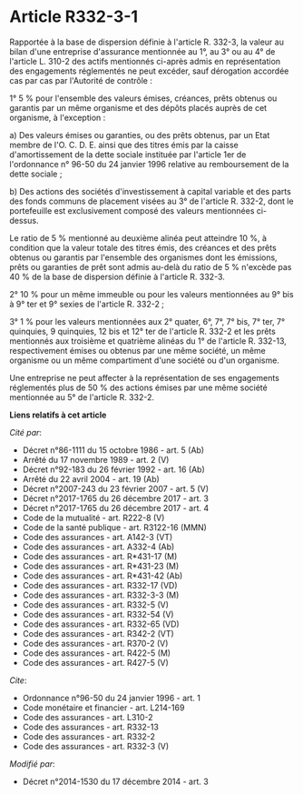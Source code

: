 # Article R332-3-1

Rapportée à la base de dispersion définie à l'article R. 332-3, la valeur au bilan d'une entreprise d'assurance mentionnée au
1°, au 3° ou au 4° de l'article L. 310-2 des actifs mentionnés ci-après admis en représentation des engagements réglementés
ne peut excéder, sauf dérogation accordée cas par cas par l'Autorité de contrôle : 

1° 5 % pour l'ensemble des valeurs émises, créances, prêts obtenus ou garantis par un même organisme et des dépôts placés
auprès de cet organisme, à l'exception : 

a) Des valeurs émises ou garanties, ou des prêts obtenus, par un Etat membre de l'O. C. D. E. ainsi que des titres émis par
la caisse d'amortissement de la dette sociale instituée par l'article 1er de l'ordonnance n° 96-50 du 24 janvier 1996
relative au remboursement de la dette sociale ; 

b) Des actions des sociétés d'investissement à capital variable et des parts des fonds communs de placement visées au 3° de
l'article R. 332-2, dont le portefeuille est exclusivement composé des valeurs mentionnées ci-dessus. 

Le ratio de 5 % mentionné au deuxième alinéa peut atteindre 10 %, à condition que la valeur totale des titres émis, des
créances et des prêts obtenus ou garantis par l'ensemble des organismes dont les émissions, prêts ou garanties de prêt sont
admis au-delà du ratio de 5 % n'excède pas 40 % de la base de dispersion définie à l'article R. 332-3.

2° 10 % pour un même immeuble ou pour les valeurs mentionnées au 9° bis à 9° ter et 9° sexies de l'article R. 332-2 ; 

3° 1 % pour les valeurs mentionnées aux 2° quater, 6°, 7°, 7° bis, 7° ter, 7° quinquies, 9 quinquies, 12 bis et 12° ter de
l'article R. 332-2 et les prêts mentionnés aux troisième et quatrième alinéas du 1° de l'article R. 332-13, respectivement
émises ou obtenus par une même société, un même organisme ou un même compartiment d'une société ou d'un organisme. 

Une entreprise ne peut affecter à la représentation de ses engagements réglementés plus de 50 % des actions émises par une
même société mentionnée au 5° de l'article R. 332-2.

**Liens relatifs à cet article**

_Cité par_:

  - Décret n°86-1111 du 15 octobre 1986 - art. 5 (Ab)
  - Arrêté du 17 novembre 1989 - art. 2 (V)
  - Décret n°92-183 du 26 février 1992 - art. 16 (Ab)
  - Arrêté du 22 avril 2004 - art. 19 (Ab)
  - Décret n°2007-243 du 23 février 2007 - art. 5 (V)
  - Décret n°2017-1765 du 26 décembre 2017 - art. 3
  - Décret n°2017-1765 du 26 décembre 2017 - art. 4
  - Code de la mutualité - art. R222-8 (V)
  - Code de la santé publique - art. R3122-16 (MMN)
  - Code des assurances - art. A142-3 (VT)
  - Code des assurances - art. A332-4 (Ab)
  - Code des assurances - art. R*431-17 (M)
  - Code des assurances - art. R*431-23 (M)
  - Code des assurances - art. R*431-42 (Ab)
  - Code des assurances - art. R332-17 (VD)
  - Code des assurances - art. R332-3-3 (M)
  - Code des assurances - art. R332-5 (V)
  - Code des assurances - art. R332-54 (V)
  - Code des assurances - art. R332-65 (VD)
  - Code des assurances - art. R342-2 (VT)
  - Code des assurances - art. R370-2 (V)
  - Code des assurances - art. R422-5 (M)
  - Code des assurances - art. R427-5 (V)

_Cite_:

  - Ordonnance n°96-50 du 24 janvier 1996 - art. 1
  - Code monétaire et financier - art. L214-169
  - Code des assurances - art. L310-2
  - Code des assurances - art. R332-13
  - Code des assurances - art. R332-2
  - Code des assurances - art. R332-3 (V)

_Modifié par_:

  - Décret n°2014-1530 du 17 décembre 2014 - art. 3

